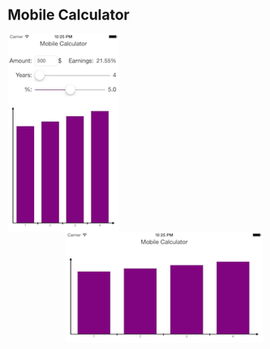 # Mobile Calculator

<img style="float: left; width: 220px;" src="https://raw.githubusercontent.com/emarashliev/Mobile-Calculator/master/screenshot1.png" /> <img style="float: right; width: 390px;" src="https://raw.githubusercontent.com/emarashliev/Mobile-Calculator/master/screenshot2.png" />

